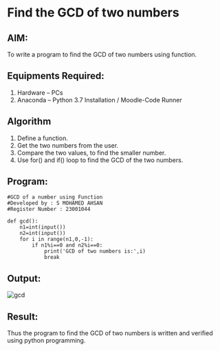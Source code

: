 # Find the GCD of two numbers

## AIM:
To write a program to find the GCD of two numbers using function.

## Equipments Required:
1. Hardware – PCs
2. Anaconda – Python 3.7 Installation / Moodle-Code Runner

## Algorithm
1. Define a function.
2. Get the two numbers from the user.
3. Compare the two values, to find the smaller number.
4. Use for() and if() loop to find the GCD of the two numbers.

## Program:
~~~
#GCD of a number using Function
#Developed by : S MOHAMED AHSAN
#Register Number : 23001044

def gcd():
    n1=int(input())
    n2=int(input())
    for i in range(n1,0,-1):
        if n1%i==0 and n2%i==0:
            print('GCD of two numbers is:',i)
            break
~~~

## Output:

![gcd](/GCD_OUTPUT.png)


## Result:
Thus the program to find the GCD of two numbers is written and verified using python programming.
